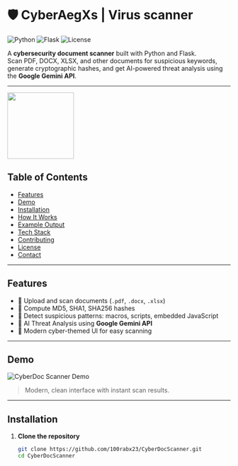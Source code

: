 # 🛡 CyberAegXs | Virus scanner

![Python](https://img.shields.io/badge/Python-3.13-blue) ![Flask](https://img.shields.io/badge/Flask-2.3-green) ![License](https://img.shields.io/badge/License-MIT-yellow)

A **cybersecurity document scanner** built with Python and Flask.  
Scan PDF, DOCX, XLSX, and other documents for suspicious keywords, generate cryptographic hashes, and get AI-powered threat analysis using the **Google Gemini API**.

---
<p>
      <img src="https://i.ibb.co/LDxx3F65/Chat-GPT-Image-Aug-3-2025-12-00-01-AM.png" width=150>
</p>

## Table of Contents
- [Features](#features)
- [Demo](#demo)
- [Installation](#installation)
- [How It Works](#how-it-works)
- [Example Output](#example-output)
- [Tech Stack](#tech-stack)
- [Contributing](#contributing)
- [License](#license)
- [Contact](#contact)

---

## Features

- 🔹 Upload and scan documents (`.pdf`, `.docx`, `.xlsx`)  
- 🔹 Compute MD5, SHA1, SHA256 hashes  
- 🔹 Detect suspicious patterns: macros, scripts, embedded JavaScript  
- 🔹 AI Threat Analysis using **Google Gemini API**  
- 🔹 Modern cyber-themed UI for easy scanning  

---

## Demo

![CyberDoc Scanner Demo](screenshot.png)  

> Modern, clean interface with instant scan results.

---

## Installation

1. **Clone the repository**
   ```bash
   git clone https://github.com/100rabx23/CyberDocScanner.git
   cd CyberDocScanner
